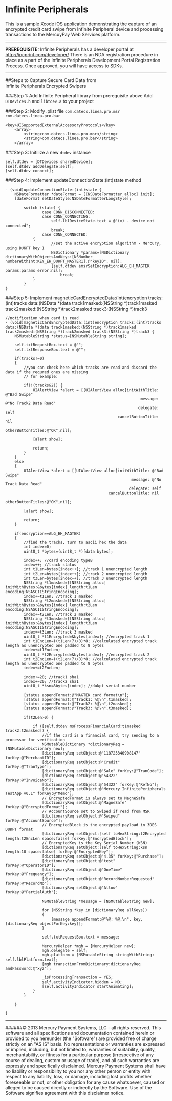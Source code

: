 Infinite Peripherals
===================
This is a sample Xcode iOS application demonstrating the capture of an encrypted credit card swipe from Infinite Peripheral device and processing transactions to the MercuyPay Web Services platform.
***
**PREREQUISITE:** Infinite Peripherals has a developer portal at http://ipcprint.com/developer/  There is an NDA registration procedure in place as a part of the Infinite Peripherals Development Portal Registration Process.  Once approved, you will have access to SDKs.  
***
##Steps to Capture Secure Card Data from <br>Infinite Peripherals Encrypted Swipers

###Step 1: Add Infinite Peripheral library from prerequisite above
Add `DTDevices.h` and `libtdev.a` to your project

###Step 2: Modify .plist file
`com.datecs.linea.pro.msr`
`com.datecs.linea.pro.bar`

```
<key>UISupportedExternalAccessoryProtocols</key>
	<array>
		<string>com.datecs.linea.pro.msr</string>
		<string>com.datecs.linea.pro.bar</string>
	</array>
```

###Step 3: Initilize a new `dtdev` instance

```
self.dtdev = [DTDevices sharedDevice];
[self.dtdev addDelegate:self];
[self.dtdev connect];
```

###Step 4: Implement updateConnectionState:(int)state method

```
- (void)updateConnectionState:(int)state {
    NSDateFormatter *dateFormat = [[NSDateFormatter alloc] init];
    [dateFormat setDateStyle:NSDateFormatterLongStyle];
    
        switch (state) {
                case CONN_DISCONNECTED:
                case CONN_CONNECTING:
            		self.lblDeviceState.text = @"(x) - device not connected";
            		break;
                case CONN_CONNECTED:
        	{
            		//set the active encryption algorithm - Mercury, using DUKPT key 1
            		NSDictionary *params=[NSDictionary dictionaryWithObjectsAndKeys:[NSNumber numberWithInt:KEY_EH_DUKPT_MASTER1],@"keyID", nil];
            		[self.dtdev emsrSetEncryption:ALG_EH_MAGTEK params:params error:nil];
                        break;
        	}
        }
}
```

###Step 5: Implement magneticCardEncryptedData:(int)encryption tracks:(int)tracks data:(NSData *)data track1masked:(NSString *)track1masked track2masked:(NSString *)track2masked track3:(NSString *)track3

```
//notification when card is read
- (void)magneticCardEncryptedData:(int)encryption tracks:(int)tracks data:(NSData *)data track1masked:(NSString *)track1masked track2masked:(NSString *)track2masked track3:(NSString *)track3 {
    NSMutableString *status=[NSMutableString string];
    
    self.txtRequestBox.text = @"";
    self.txtResponseBox.text = @"";
    
    if(tracks!=0)
    {
        //you can check here which tracks are read and discard the data if the requred ones are missing
        // for example:
        
        if(!(tracks&2)) {
            UIAlertView *alert = [[UIAlertView alloc]initWithTitle: @"Bad Swipe"
                                                           message: @"No Track2 Data Read"
                                                          delegate: self
                                                 cancelButtonTitle: nil
                                                 otherButtonTitles:@"OK",nil];
            
            [alert show];
            
            return;
        }
    }
    else
    {
        UIAlertView *alert = [[UIAlertView alloc]initWithTitle: @"Bad Swipe"
                                                       message: @"No Track Data Read"
                                                      delegate: self
                                             cancelButtonTitle: nil
                                             otherButtonTitles:@"OK",nil];
        
        [alert show];
        
        return;
    }
        
    if(encryption==ALG_EH_MAGTEK)
    {
        //find the tracks, turn to ascii hex the data
        int index=0;
        uint8_t *bytes=(uint8_t *)[data bytes];
        
        index++; //card encoding typeB
        index++; //track status
        int t1Len=bytes[index++]; //track 1 unencrypted length
        int t2Len=bytes[index++]; //track 2 unencrypted length
        int t3Len=bytes[index++]; //track 3 unencrypted length
        NSString *t1masked=[[NSString alloc] initWithBytes:&bytes[index] length:t1Len encoding:NSASCIIStringEncoding];
        index+=t1Len; //track 1 masked
        NSString *t2masked=[[NSString alloc] initWithBytes:&bytes[index] length:t2Len encoding:NSASCIIStringEncoding];
        index+=t2Len; //track 2 masked
        NSString *t3masked=[[NSString alloc] initWithBytes:&bytes[index] length:t3Len encoding:NSASCIIStringEncoding];
        index+=t3Len; //track 3 masked
        uint8_t *t1Encrypted=&bytes[index]; //encrypted track 1
        int t1EncLen=((t1Len+7)/8)*8; //calculated encrypted track length as unencrypted one padded to 8 bytes
        index+=t1EncLen;
        uint8_t *t2Encrypted=&bytes[index]; //encrypted track 2
        int t2EncLen=((t2Len+7)/8)*8; //calculated encrypted track length as unencrypted one padded to 8 bytes
        index+=t2EncLen;
        
        index+=20; //track1 sha1
        index+=20; //track2 sha1
        uint8_t *ksn=&bytes[index]; //dukpt serial number
        
        [status appendFormat:@"MAGTEK card format\n"];
        [status appendFormat:@"Track1: %@\n",t1masked];
        [status appendFormat:@"Track2: %@\n",t2masked];
        [status appendFormat:@"Track3: %@\n",t3masked];
        
        if(t2Len>0) {
            
            if ([self.dtdev msProcessFinancialCard:t1masked track2:t2masked]) {
                //if the card is a financial card, try sending to a processor for verification
                NSMutableDictionary *dictionaryReq = [NSMutableDictionary new];
                [dictionaryReq setObject:@"118725340908147" forKey:@"MerchantID"];
                [dictionaryReq setObject:@"Credit" forKey:@"TranType"];
                [dictionaryReq setObject:@"Sale" forKey:@"TranCode"];
                [dictionaryReq setObject:@"54322" forKey:@"InvoiceNo"];
                [dictionaryReq setObject:@"54322" forKey:@"RefNo"];
                [dictionaryReq setObject:@"Mercury InfinitePeripherals TestApp v0.1" forKey:@"Memo"];
                // EncryptedFormat is always set to MagneSafe
                [dictionaryReq setObject:@"MagneSafe" forKey:@"EncryptedFormat"];
                // AccountSource set to Swiped if read from MSR
                [dictionaryReq setObject:@"Swiped" forKey:@"AccountSource"];
                // EncryptedBlock is the encrypted payload in 3DES DUKPT format
                [dictionaryReq setObject:[self toHexString:t2Encrypted length:t2EncLen space:false] forKey:@"EncryptedBlock"];
                // EncryptedKey is the Key Serial Number (KSN)
                [dictionaryReq setObject:[self toHexString:ksn length:10 space:false] forKey:@"EncryptedKey"];
                [dictionaryReq setObject:@"4.35" forKey:@"Purchase"];
                [dictionaryReq setObject:@"test" forKey:@"OperatorID"];
                [dictionaryReq setObject:@"OneTime" forKey:@"Frequency"];
                [dictionaryReq setObject:@"RecordNumberRequested" forKey:@"RecordNo"];
                [dictionaryReq setObject:@"Allow" forKey:@"PartialAuth"];
                
                NSMutableString *message = [NSMutableString new];
                
                for (NSString *key in [dictionaryReq allKeys])
                {
                    [message appendFormat:@"%@: %@;\n", key, [dictionaryReq objectForKey:key]];
                }
                
                self.txtRequestBox.text = message;
                
                MercuryHelper *mgh = [MercuryHelper new];
                mgh.delegate = self;
                mgh.platform = [NSMutableString stringWithString: self.lblPlatform.text];
                [mgh transctionFromDictionary:dictionaryReq andPassword:@"xyz"];
                
                _isProcessingTransaction = YES;
                self.activityIndicator.hidden = NO;
                [self.activityIndicator startAnimating];
            }
        }
        
    }
    
}
```
----------------
######© 2013 Mercury Payment Systems, LLC - all rights reserved.
This software and all specifications and documentation contained herein or provided to you hereunder (the "Software") are provided free of charge strictly on an "AS IS" basis. No representations or warranties are expressed or implied, including, but not limited to, warranties of suitability, quality, merchantability, or fitness for a particular purpose (irrespective of any course of dealing, custom or usage of trade), and all such warranties are expressly and specifically disclaimed. Mercury Payment Systems shall have no liability or responsibility to you nor any other person or entity with respect to any liability, loss, or damage, including lost profits whether foreseeable or not, or other obligation for any cause whatsoever, caused or alleged to be caused directly or indirectly by the Software. Use of the Software signifies agreement with this disclaimer notice.
